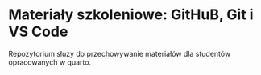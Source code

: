 # Materiały szkoleniowe: GitHuB, Git i VS Code

Repozytorium służy do przechowywanie materiałów dla studentów opracowanych w quarto.
